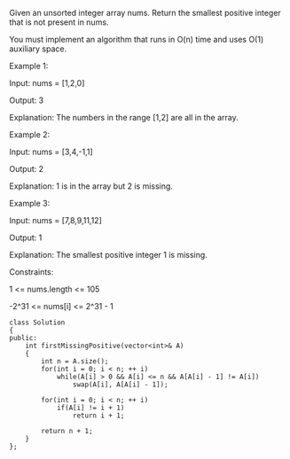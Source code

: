 Given an unsorted integer array nums. Return the smallest positive integer that is not present in nums.

You must implement an algorithm that runs in O(n) time and uses O(1) auxiliary space.

Example 1:

Input: nums = [1,2,0]

Output: 3

Explanation: The numbers in the range [1,2] are all in the array.


Example 2:

Input: nums = [3,4,-1,1]

Output: 2

Explanation: 1 is in the array but 2 is missing.


Example 3:

Input: nums = [7,8,9,11,12]

Output: 1

Explanation: The smallest positive integer 1 is missing.
 

Constraints:

1 <= nums.length <= 105

-2^31 <= nums[i] <= 2^31 - 1


```
class Solution
{
public:
    int firstMissingPositive(vector<int>& A)
    {
        int n = A.size();
        for(int i = 0; i < n; ++ i)
            while(A[i] > 0 && A[i] <= n && A[A[i] - 1] != A[i])
                swap(A[i], A[A[i] - 1]);
        
        for(int i = 0; i < n; ++ i)
            if(A[i] != i + 1)
                return i + 1;
        
        return n + 1;
    }
};
```
